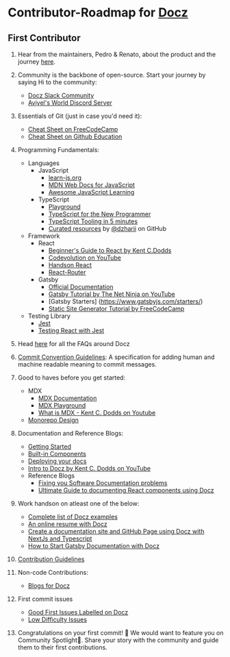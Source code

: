 # Contributor-Roadmap for [Docz](https://www.docz.site/)

## First Contributor

1. Hear from the maintainers, Pedro & Renato, about the product and the journey [here](https://www.youtube.com/watch?v=w7HuDtfV8Ew&list=PLQEGxqpF0XxZpDsPZFASuTT9wNZZkpqEE&index=8).
2. Community is the backbone of open-source. Start your journey by saying Hi to the community:
    - [Docz Slack Community](https://docz-workspace.slack.com/join/shared_invite/enQtNzc4ODc2ODA3NzUxLWI0ZmYwY2NhNjhkNDFjN2UzYzlmMDcwZjQyZGY4MWQ1NmQwZDVlZDE4MmE3N2I4MWRjZTAxZjY4ODk4NGMzZjg#/shared-invite/email)
    - [Aviyel's World Discord Server](https://discord.gg/mB5w2D59za)
3. Essentials of Git (just in case you'd need it):
    - [Cheat Sheet on FreeCodeCamp](https://www.freecodecamp.org/news/a-simple-git-guide-and-cheat-sheet-for-open-source-contributors/)
    - [Cheat Sheet on Github Education](https://education.github.com/git-cheat-sheet-education.pdf)
4. Programming Fundamentals:
   - Languages
     - JavaScript
        -  [learn-js.org](https://www.learn-js.org/)
        -  [MDN Web Docs for JavaScript](https://developer.mozilla.org/en-US/docs/Web/JavaScript/Reference)
        -  [Awesome JavaScript Learning](https://github.com/micromata/awesome-javascript-learning)
     - TypeScript
        - [Playground](https://www.typescriptlang.org/play)
        - [TypeScript for the New Programmer](https://www.typescriptlang.org/docs/handbook/typescript-from-scratch.html)
        - [TypeScript Tooling in 5 minutes](https://www.typescriptlang.org/docs/handbook/typescript-tooling-in-5-minutes.html)
        - [Curated resources](https://github.com/dzharii/awesome-typescript) by [@dzharii](https://github.com/dzharii) on GitHub
   - Framework
     - React
       - [Beginner's Guide to React by Kent C.Dodds](https://egghead.io/courses/the-beginner-s-guide-to-react)
       - [Codevolution on YouTube](https://www.youtube.com/c/Codevolution/playlists)
       - [Handson React](https://handsonreact.com/docs/)
       - [React-Router](https://reacttraining.com/react-router/)
     - Gatsby
       - [Official Documentation](https://www.gatsbyjs.com/docs/tutorial/)
       - [Gatsby Tutorial by The Net Ninja on YouTube](https://www.youtube.com/watch?v=Qms4k6y7OgI&list=PL4cUxeGkcC9hw1g77I35ZivVLe8k2nvjB)
       - [Gatsby Starters] (https://www.gatsbyjs.com/starters/)
       - [Static Site Generator Tutorial by FreeCodeCamp](https://youtu.be/RaTpreA0v7Q)
   - Testing Library
     - [Jest](https://facebook.github.io/jest/) 
     - [Testing React with Jest](https://testing-library.com/docs/react-testing-library/example-intro/)
5. Head [here](https://aviyel.com/projects/9/docz/questions) for all the FAQs around Docz
6. [Commit Convention Guidelines](https://www.conventionalcommits.org/en/v1.0.0/): A specification for adding human and machine readable meaning to commit messages.
7. Good to haves before you get started:
    - MDX
      - [MDX Documentation](https://mdxjs.com/)
      - [MDX Playground](https://mdxjs.com/playground/)
      - [What is MDX - Kent C. Dodds on Youtube](https://www.youtube.com/watch?v=d2sQiI5NFAM)
    - [Monorepo Design](https://semaphoreci.com/blog/what-is-monorepo)
8. Documentation and Reference Blogs:
    - [Getting Started](https://www.docz.site/docs/getting-started)
    - [Built-in Components](https://www.docz.site/docs/built-in-components)
    - [Deploying your docs](https://www.docz.site/docs/deploying-your-docs)
    - [Intro to Docz by Kent C. Dodds on YouTube](https://www.youtube.com/watch?v=VCvum6COleQ)
    - Reference Blogs
      - [Fixing you Software Documentation problems](https://aviyel.com/post/1469/fixing-your-software-documentation-problem-in-2022)
      - [Ultimate Guide to documenting React components using Docz](https://aviyel.com/post/1296/ultimate-guide-to-documenting-react-components-using-docz)
9. Work handson on atleast one of the below:
    - [Complete list of Docz examples](https://github.com/doczjs/docz/tree/main/examples)
    - [An online resume with Docz](https://aviyel.com/post/1152/thinking-outside-the-box-an-online-resume-with-docz)
    - [Create a documentation site and GitHub Page using Docz with NextJs and Typescript](https://aviyel.com/post/824/how-to-create-a-documentation-site-and-github-page-using-docz-with-nextjs-and-typescript)
    - [How to Start Gatsby Documentation with Docz](https://aviyel.com/post/974/how-to-start-gatsby-documentation-with-docz)
10. [Contribution Guidelines](https://github.com/doczjs/docz/blob/main/CONTRIBUTING.md)
11. Non-code Contributions:
    - [Blogs for Docz](https://github.com/aviyeldevrel/Aviyel-Blogs-Review/issues)
12. First commit issues
    - [Good First Issues Labelled on Docz](https://github.com/doczjs/docz/issues?q=+label%3A%22good+first+issue%22+)
    - [Low Difficulty Issues](https://github.com/doczjs/docz/issues?q=label%3A%22difficult%3A+low%22)

13. Congratulations on your first commit! :tada: We would want to feature you on Community Spotlight:flashlight:. Share your story with the community and guide them to their first contributions.
